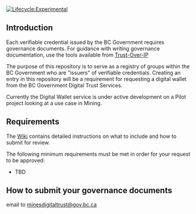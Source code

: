 [![Lifecycle:Experimental](https://img.shields.io/badge/Lifecycle-Experimental-339999)](<Redirect-URL>)

## Introduction

Each verifiable credential issued by the BC Government requires governance documents. For guidance with writing governance documentation, use the tools available from [Trust-Over-IP](https://trustoverip.org/our-work/deliverables/) 

The purpose of this repository is to serve as a registry of groups within the BC Government who are "issuers" of verifiable credentials. Creating an entry in this repository will be a requirement for requesting a digital wallet from the BC Government Digital Trust Services.

Currently the Digital Wallet service is under active development on a Pilot project looking at a use case in Mining.

## Requirements
The [Wiki](https://github.com/bcgov/bc-vcpedia/wiki) contains detailed instructions on what to include and how to submit for review.

The following minimum requirements must be met in order for your request to be approved:
- TBD

## How to submit your governance documents

email to minesdigitaltrust@gov.bc.ca
